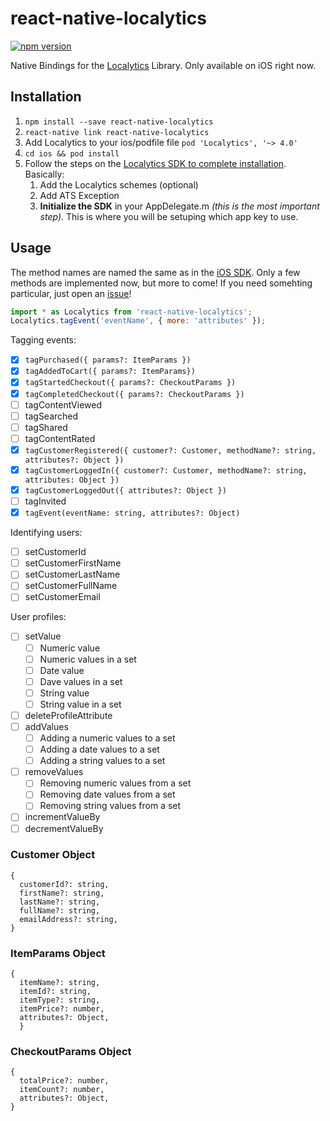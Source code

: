 # react-native-localytics
[![npm version](https://badge.fury.io/js/react-native-localytics.svg)](https://badge.fury.io/js/react-native-localytics)

Native Bindings for the [Localytics][localytics] Library. Only available on iOS right now.

## Installation

1. `npm install --save react-native-localytics`
2. `react-native link react-native-localytics`
3. Add Localytics to your ios/podfile file `pod 'Localytics', '~> 4.0'`
4. `cd ios && pod install`
5. Follow the steps on the [Localytics SDK to complete installation](http://docs.localytics.com/dev/ios.html#ats-exception-ios). Basically:
    1. Add the Localytics schemes (optional)
    2. Add ATS Exception
    3. **Initialize the SDK** in your AppDelegate.m *(this is the most important step)*. This is where you will be setuping which app key to use.

## Usage

The method names are named the same as in the [iOS SDK][sdk]. Only a few methods are implemented now, but more to come! If you need somehting particular, just open an [issue][issue]! 

```js
import * as Localytics from 'react-native-localytics';
Localytics.tagEvent('eventName', { more: 'attributes' });
```

Tagging events: 
- [x] `tagPurchased({ params?: ItemParams })`
- [x] `tagAddedToCart({ params?: ItemParams})`
- [x] `tagStartedCheckout({ params?: CheckoutParams })`
- [x] `tagCompletedCheckout({ params?: CheckoutParams })`
- [ ] tagContentViewed
- [ ] tagSearched
- [ ] tagShared
- [ ] tagContentRated
- [x] `tagCustomerRegistered({ customer?: Customer, methodName?: string, attributes?: Object })`
- [x] `tagCustomerLoggedIn({ customer?: Customer, methodName?: string, attributes: Object })`
- [x] `tagCustomerLoggedOut({ attributes?: Object })`
- [ ] tagInvited
- [x] `tagEvent(eventName: string, attributes?: Object)`

Identifying users:
- [ ] setCustomerId
- [ ] setCustomerFirstName
- [ ] setCustomerLastName
- [ ] setCustomerFullName
- [ ] setCustomerEmail

User profiles:
- [ ] setValue
    - [ ] Numeric value
    - [ ] Numeric values in a set
    - [ ] Date value
    - [ ] Dave values in a set
    - [ ] String value
    - [ ] String value in a set
- [ ] deleteProfileAttribute
- [ ] addValues
    - [ ] Adding a numeric values to a set
    - [ ] Adding a date values to a set
    - [ ] Adding a string values to a set
- [ ] removeValues
    - [ ]  Removing numeric values from a set
    - [ ]  Removing date values from a set
    - [ ]  Removing string values from a set
- [ ] incrementValueBy
- [ ] decrementValueBy

### Customer Object
```
{
  customerId?: string,
  firstName?: string,
  lastName?: string,
  fullName?: string,
  emailAddress?: string,
}
```

### ItemParams Object
```
{
  itemName?: string,
  itemId?: string,
  itemType?: string,
  itemPrice?: number,
  attributes?: Object,
  }
```

### CheckoutParams Object
```
{
  totalPrice?: number,
  itemCount?: number,
  attributes?: Object,
}
```

[localytics]: http://localytics.com
[sdk]: http://docs.localytics.com/dev/ios.html#events-ios
[issue]: https://github.com/letsroundup/react-native-localytics/issues
